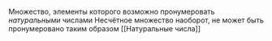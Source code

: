 Множество, элементы которого возможно пронумеровать _натуральными_ числами
Несчётное множество наоборот, не может быть пронумеровано таким образом
[[Натуральные числа]]

